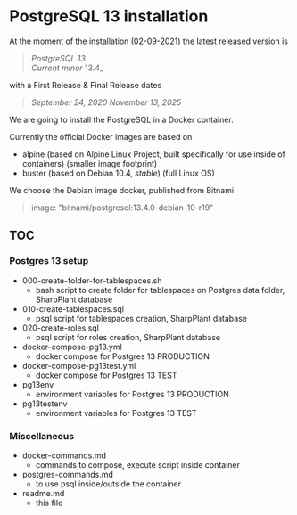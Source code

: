 # PostgreSQL 13 installation

At the moment of the installation (02-09-2021) the latest released version is
> _PostgreSQL 13_  
> _Current minor_ 13.4_

with a First Release & Final Release dates
> _September 24, 2020  November 13, 2025_

We are going to install the PostgreSQL in a Docker container.

Currently the official Docker images are based on
- alpine (based on Alpine Linux Project, built specifically for use inside of containers) (smaller image footprint)
- buster (based on Debian 10.4, _stable_) (full Linux OS)

We choose the Debian image docker, published from Bitnami
> image: "bitnami/postgresql:13.4.0-debian-10-r19"

## TOC

### Postgres 13 setup
- 000-create-folder-for-tablespaces.sh
    + bash script to create folder for tablespaces on Postgres data folder, SharpPlant database
- 010-create-tablespaces.sql
    + psql script for tablespaces creation, SharpPlant database
- 020-create-roles.sql
    + psql script for roles creation, SharpPlant database
- docker-compose-pg13.yml
    + docker compose for Postgres 13 PRODUCTION
- docker-compose-pg13test.yml
    + docker compose for Postgres 13 TEST
- pg13env
    + environment variables for Postgres 13 PRODUCTION
- pg13testenv
    + environment variables for Postgres 13 TEST

### Miscellaneous
- docker-commands.md
    + commands to compose, execute script inside container
- postgres-commands.md
    + to use psql inside/outside the container
- readme.md
    + this file

